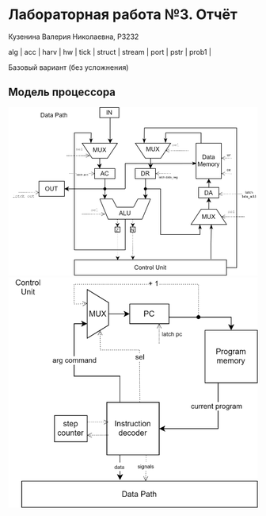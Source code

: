 # Лабораторная работа №3. Отчёт

Кузенина Валерия Николаевна, P3232

alg | acc | harv | hw | tick | struct | stream | port | pstr | prob1 |

Базовый вариант (без усложнения)

## Модель процессора
![data_path.svg](./model/data_path.svg)
![cu.svg](./model/cu.svg)


